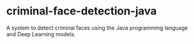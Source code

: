 # criminal-face-detection-java
A system to detect criminal faces using the Java programming language and Deep Learning models.
